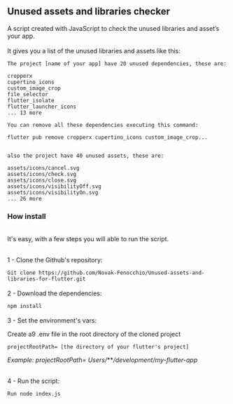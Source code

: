 ## Unused assets and libraries checker

A script created with JavaScript to check the unused libraries and asset’s your app. 
<br><br>
It gives you a list of the unused libraries and assets like this:




    The project [name of your app] have 20 unused dependencies, these are:
    
    cropperx
    cupertino_icons
    custom_image_crop
    file_selector
    flutter_isolate
    flutter_launcher_icons
    ... 13 more
    
    You can remove all these dependencies executing this command: 
    
    flutter pub remove cropperx cupertino_icons custom_image_crop... 
    
    
    also the project have 40 unused assets, these are:
    
    assets/icons/cancel.svg
    assets/icons/check.svg
    assets/icons/close.svg
    assets/icons/visibilityOff.svg
    assets/icons/visibilityOn.svg
    ... 26 more


### How install
<br>
It's easy, with a few steps you will able to run the script.
<br>
<br>

1 -  Clone the Github's repository:

`Git clone https://github.com/Novak-Fenocchio/Unused-assets-and-libraries-for-flutter.git`
<br><br>
2 - Download the dependencies:

`npm install`
<br><br>
3 - Set the environment's vars:

Create a9 .env file in the root directory of the cloned project 

`projectRootPath= [the directory of your flutter's project]`

*Example: projectRootPath= Users/****/development/my-flutter-app*
<br><br>


4 - Run the script:

`Run node index.js
`

